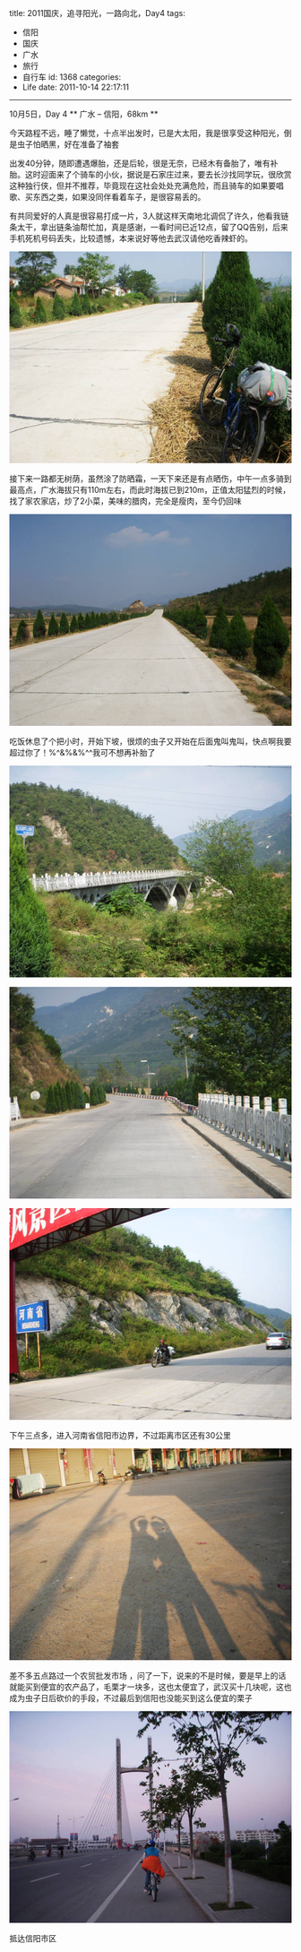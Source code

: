 title: 2011国庆，追寻阳光，一路向北，Day4
tags:
  - 信阳
  - 国庆
  - 广水
  - 旅行
  - 自行车
id: 1368
categories:
  - Life
date: 2011-10-14 22:17:11
---
10月5日，Day 4
** 广水 – 信阳，68km **

今天路程不远，睡了懒觉，十点半出发时，已是大太阳，我是很享受这种阳光，倒是虫子怕晒黑，好在准备了袖套

出发40分钟，随即遭遇爆胎，还是后轮，很是无奈，已经木有备胎了，唯有补胎。这时迎面来了个骑车的小伙，据说是石家庄过来，要去长沙找同学玩，很欣赏这种独行侠，但并不推荐，毕竟现在这社会处处充满危险，而且骑车的如果要唱歌、买东西之类，如果没同伴看着车子，是很容易丢的。

有共同爱好的人真是很容易打成一片，3人就这样天南地北调侃了许久，他看我链条太干，拿出链条油帮忙加，真是感谢，一看时间已近12点，留了QQ告别，后来手机死机号码丢失，比较遗憾，本来说好等他去武汉请他吃香辣虾的。

[![](/images/2011/10/DSCN3189.jpg "DSCN3189")](/images/2011/10/DSCN3189.jpg)
<!--more-->
接下来一路都无树荫，虽然涂了防晒霜，一天下来还是有点晒伤，中午一点多骑到最高点，广水海拔只有110m左右，而此时海拔已到210m，正值太阳猛烈的时候，找了家农家店，炒了2小菜，美味的腊肉，完全是瘦肉，至今仍回味

[![](/images/2011/10/DSCN3191.jpg "DSCN3191")](/images/2011/10/DSCN3191.jpg)

吃饭休息了个把小时，开始下坡，很烦的虫子又开始在后面鬼叫鬼叫，快点啊我要超过你了！%$%#$^&amp;%&amp;%^^我可不想再补胎了

[![](/images/2011/10/DSCN3200.jpg "DSCN3200")](/images/2011/10/DSCN3200.jpg)

[![](/images/2011/10/DSCN3201.jpg "DSCN3201")](/images/2011/10/DSCN3201.jpg)

[![](/images/2011/10/DSCN3209.jpg "DSCN3209")](/images/2011/10/DSCN3209.jpg)

下午三点多，进入河南省信阳市边界，不过距离市区还有30公里

[![](/images/2011/10/DSCN3219.jpg "DSCN3219")](/images/2011/10/DSCN3219.jpg)

差不多五点路过一个农贸批发市场 ，问了一下，说来的不是时候，要是早上的话就能买到便宜的农产品了，毛栗才一块多，这也太便宜了，武汉买十几块呢，这也成为虫子日后砍价的手段，不过最后到信阳也没能买到这么便宜的栗子

[![](/images/2011/10/DSCN3220.jpg "DSCN3220")](/images/2011/10/DSCN3220.jpg)

抵达信阳市区